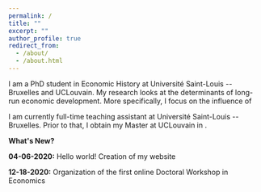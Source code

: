 ```yaml
---
permalink: /
title: ""
excerpt: ""
author_profile: true
redirect_from: 
  - /about/
  - /about.html
---
```



I am a PhD student in Economic History at Université Saint-Louis -- Bruxelles and UCLouvain. My research looks at the determinants of long-run economic development. More specifically, I focus on the influence of 

I am currently full-time teaching assistant at Université Saint-Louis -- Bruxelles. Prior to that, I obtain my Master at UCLouvain in .


**What's New?**

**04-06-2020:** Hello world! Creation of my website 

**12-18-2020:** Organization of the first online Doctoral Workshop in Economics 
